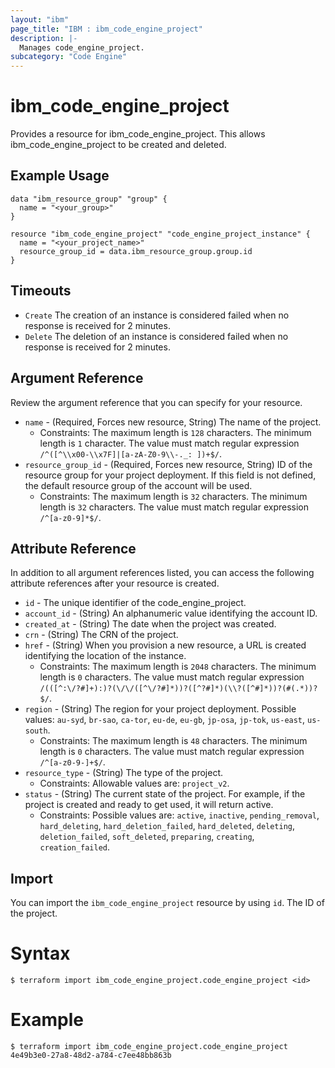 ```yaml
---
layout: "ibm"
page_title: "IBM : ibm_code_engine_project"
description: |-
  Manages code_engine_project.
subcategory: "Code Engine"
---
```


# ibm_code_engine_project

Provides a resource for ibm_code_engine_project. This allows ibm_code_engine_project to be created and deleted.

## Example Usage

```hcl
data "ibm_resource_group" "group" {
  name = "<your_group>"
}

resource "ibm_code_engine_project" "code_engine_project_instance" {
  name = "<your_project_name>"
  resource_group_id = data.ibm_resource_group.group.id
}
```

## Timeouts

* `Create` The creation of an instance is considered failed when no response is received for 2 minutes.
* `Delete` The deletion of an instance is considered failed when no response is received for 2 minutes.

## Argument Reference

Review the argument reference that you can specify for your resource.

* `name` - (Required, Forces new resource, String) The name of the project.
  * Constraints: The maximum length is `128` characters. The minimum length is `1` character. The value must match regular expression `/^([^\\x00-\\x7F]|[a-zA-Z0-9\\-._: ])+$/`.
* `resource_group_id` - (Required, Forces new resource, String) ID of the resource group for your project deployment. If this field is not defined, the default resource group of the account will be used.
  * Constraints: The maximum length is `32` characters. The minimum length is `32` characters. The value must match regular expression `/^[a-z0-9]*$/`.

## Attribute Reference

In addition to all argument references listed, you can access the following attribute references after your resource is created.

* `id` - The unique identifier of the code_engine_project.
* `account_id` - (String) An alphanumeric value identifying the account ID.
* `created_at` - (String) The date when the project was created.
* `crn` - (String) The CRN of the project.
* `href` - (String) When you provision a new resource, a URL is created identifying the location of the instance.
  * Constraints: The maximum length is `2048` characters. The minimum length is `0` characters. The value must match regular expression `/(([^:\/?#]+):)?(\/\/([^\/?#]*))?([^?#]*)(\\?([^#]*))?(#(.*))?$/`.
* `region` - (String) The region for your project deployment. Possible values: `au-syd`, `br-sao`, `ca-tor`, `eu-de`, `eu-gb`, `jp-osa`, `jp-tok`, `us-east`, `us-south`.
  * Constraints: The maximum length is `48` characters. The minimum length is `0` characters. The value must match regular expression `/^[a-z0-9-]+$/`.
* `resource_type` - (String) The type of the project.
  * Constraints: Allowable values are: `project_v2`.
* `status` - (String) The current state of the project. For example, if the project is created and ready to get used, it will return active.
  * Constraints: Possible values are: `active`, `inactive`, `pending_removal`, `hard_deleting`, `hard_deletion_failed`, `hard_deleted`, `deleting`, `deletion_failed`, `soft_deleted`, `preparing`, `creating`, `creation_failed`.

## Import

You can import the `ibm_code_engine_project` resource by using `id`. The ID of the project.

# Syntax
```
$ terraform import ibm_code_engine_project.code_engine_project <id>
```

# Example
```
$ terraform import ibm_code_engine_project.code_engine_project 4e49b3e0-27a8-48d2-a784-c7ee48bb863b
```
